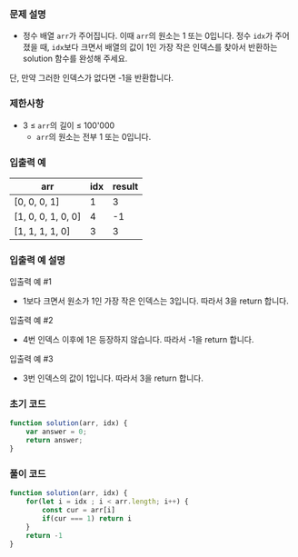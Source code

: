### 문제 설명

- 정수 배열 `arr`가 주어집니다. 이때 `arr`의 원소는 1 또는 0입니다. 정수 `idx`가 주어졌을 때, `idx`보다 크면서 배열의 값이 1인 가장 작은 인덱스를 찾아서 반환하는 solution 함수를 완성해 주세요.

단, 만약 그러한 인덱스가 없다면 -1을 반환합니다.

### 제한사항

- 3 ≤ `arr`의 길이 ≤ 100'000
    - `arr`의 원소는 전부 1 또는 0입니다.

### 입출력 예

| arr | idx | result |
| --- | --- | --- |
| [0, 0, 0, 1] | 1 | 3 |
| [1, 0, 0, 1, 0, 0] | 4 | -1 |
| [1, 1, 1, 1, 0] | 3 | 3 |

### 입출력 예 설명

입출력 예 #1
- 1보다 크면서 원소가 1인 가장 작은 인덱스는 3입니다. 따라서 3을 return 합니다.

입출력 예 #2
- 4번 인덱스 이후에 1은 등장하지 않습니다. 따라서 -1을 return 합니다.

입출력 예 #3
- 3번 인덱스의 값이 1입니다. 따라서 3을 return 합니다.

### 초기 코드

```jsx
function solution(arr, idx) {
    var answer = 0;
    return answer;
}
```

### 풀이 코드

```jsx
function solution(arr, idx) {
    for(let i = idx ; i < arr.length; i++) {
        const cur = arr[i]
        if(cur === 1) return i
    }
    return -1
}
```